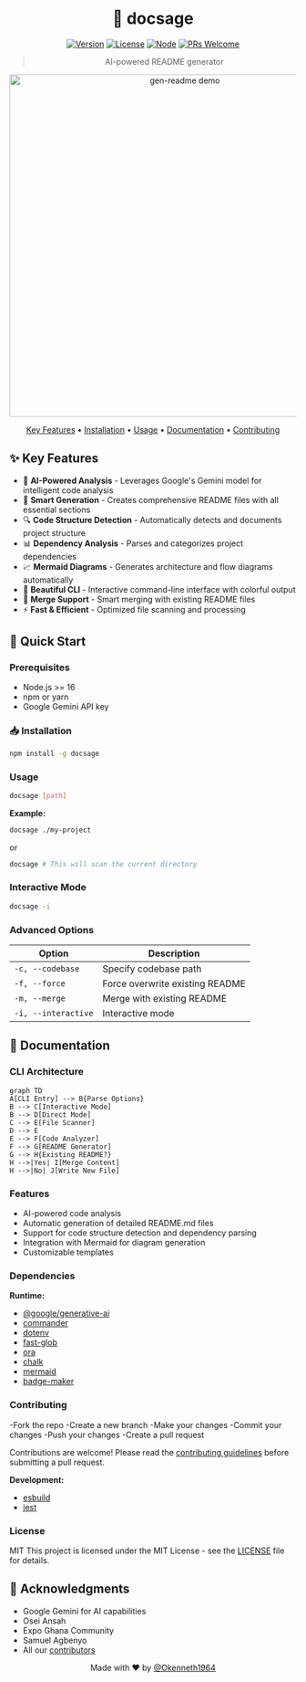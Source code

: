 <div align="center">

# 🚀 docsage

[![Version](https://img.shields.io/badge/version-1.0.0-blue.svg)](https://www.npmjs.com/package/gen-readme)
[![License](https://img.shields.io/badge/license-MIT-green.svg)](LICENSE)
[![Node](https://img.shields.io/badge/node-%3E%3D16-brightgreen.svg)](https://nodejs.org)
[![PRs Welcome](https://img.shields.io/badge/PRs-welcome-brightgreen.svg)](CONTRIBUTING.md)

> AI-powered README generator

<p align="center">
  <img src="https://raw.githubusercontent.com/your-org/gen-readme/main/assets/demo.gif" alt="gen-readme demo" width="600">
</p>

[Key Features](#-key-features) •
[Installation](#-installation) •
[Usage](#-usage) •
[Documentation](#-documentation) •
[Contributing](#-contributing)

</div>

## ✨ Key Features

- 🤖 **AI-Powered Analysis** - Leverages Google's Gemini model for intelligent code analysis
- 📝 **Smart Generation** - Creates comprehensive README files with all essential sections
- 🔍 **Code Structure Detection** - Automatically detects and documents project structure
- 📊 **Dependency Analysis** - Parses and categorizes project dependencies
- 📈 **Mermaid Diagrams** - Generates architecture and flow diagrams automatically
- 🎨 **Beautiful CLI** - Interactive command-line interface with colorful output
- 🔄 **Merge Support** - Smart merging with existing README files
- ⚡ **Fast & Efficient** - Optimized file scanning and processing

## 🚀 Quick Start

### Prerequisites

- Node.js >= 16
- npm or yarn
- Google Gemini API key

### 📥 Installation

```bash
npm install -g docsage
```

### Usage

```bash
docsage [path]
```

**Example:**

```bash
docsage ./my-project
```

or

```bash
docsage # This will scan the current directory
```

### Interactive Mode

```bash
docsage -i
```

### Advanced Options

| Option | Description |
|--------|-------------|
| `-c, --codebase` | Specify codebase path |
| `-f, --force` | Force overwrite existing README |
| `-m, --merge` | Merge with existing README |
| `-i, --interactive` | Interactive mode |

## 📖 Documentation

### CLI Architecture

```mermaid
graph TD
A[CLI Entry] --> B{Parse Options}
B --> C[Interactive Mode]
B --> D[Direct Mode]
C --> E[File Scanner]
D --> E
E --> F[Code Analyzer]
F --> G[README Generator]
G --> H{Existing README?}
H -->|Yes| I[Merge Content]
H -->|No| J[Write New File]
```

### Features

- AI-powered code analysis
- Automatic generation of detailed README.md files
- Support for code structure detection and dependency parsing
- Integration with Mermaid for diagram generation
- Customizable templates



### Dependencies

**Runtime:**

- [@google/generative-ai](https://www.npmjs.com/package/@google/generative-ai)
- [commander](https://www.npmjs.com/package/commander)
- [dotenv](https://www.npmjs.com/package/dotenv)
- [fast-glob](https://www.npmjs.com/package/fast-glob)
- [ora](https://www.npmjs.com/package/ora)
- [chalk](https://www.npmjs.com/package/chalk)
- [mermaid](https://www.npmjs.com/package/mermaid)
- [badge-maker](https://www.npmjs.com/package/badge-maker)

### Contributing
-Fork the repo
-Create a new branch
-Make your changes
-Commit your changes
-Push your changes
-Create a pull request

Contributions are welcome! Please read the [contributing guidelines](https://github.com/your-org/gen-readme/blob/main/CONTRIBUTING.md) before submitting a pull request.

**Development:**

- [esbuild](https://www.npmjs.com/package/esbuild)
- [jest](https://www.npmjs.com/package/jest)

### License

MIT
This project is licensed under the MIT License - see the [LICENSE](LICENSE) file for details.

## 🙏 Acknowledgments
- Google Gemini for AI capabilities
- Osei Ansah
- Expo Ghana Community
- Samuel Agbenyo
- All our [contributors](https://github.com/your-org/gen-readme/graphs/contributors)

<div align="center">

Made with ❤️ by [@Okenneth1964](https://github.com/Okenneth1964)

</div>
